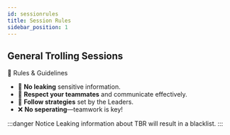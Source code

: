 ```yaml
---
id: sessionrules
title: Session Rules
sidebar_position: 1
---
```

## General Trolling Sessions

📜 Rules & Guidelines

- 🚫 **No leaking** sensitive information.  
- 🤝 **Respect your teammates** and communicate effectively.  
- 🎯 **Follow strategies** set by the Leaders.  
- ❌ **No seperating**—teamwork is key!  

:::danger Notice
Leaking information about TBR will result in a blacklist.
:::